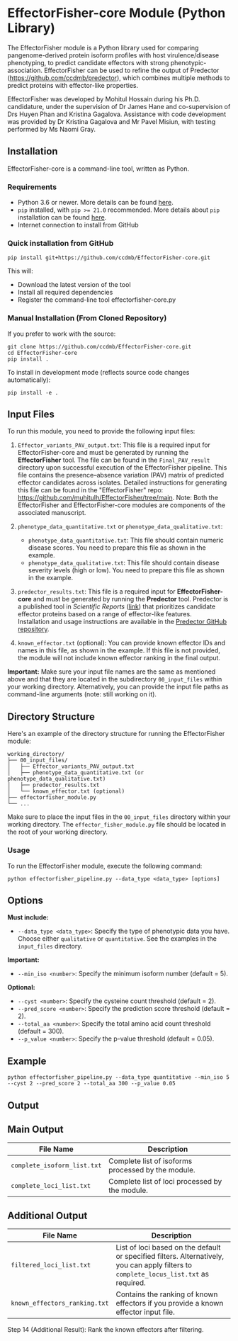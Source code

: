 # EffectorFisher-core Module (Python Library)

The EffectorFisher module is a Python library used for comparing pangenome-derived protein isoform profiles with host virulence/disease phenotyping,  to predict candidate effectors with strong phenotypic-association. EffectorFisher can be used to refine the output of Predector (https://github.com/ccdmb/predector), which combines multiple methods to predict proteins with effector-like properties.

EffectorFisher was developed by Mohitul Hossain during his Ph.D. candidature, under the supervision of Dr James Hane and co-supervision of Drs Huyen Phan and Kristina Gagalova.  Assistance with code development was provided by Dr Kristina Gagalova and Mr Pavel Misiun, with testing performed by Ms Naomi Gray.   

## Installation
EffectorFisher-core is a command-line tool, written as Python.

### Requirements
* Python 3.6 or newer. More details can be found [here](https://www.python.org/downloads/).
* `pip` installed, with `pip >= 21.0` recommended. More details about `pip` installation can be found [here](https://pip.pypa.io/en/stable/).   
* Internet connection to install from GitHub

### Quick installation from GitHub
```
pip install git+https://github.com/ccdmb/EffectorFisher-core.git
```
This will:
* Download the latest version of the tool
* Install all required dependencies
* Register the command-line tool effectorfisher-core.py

### Manual Installation (From Cloned Repository)
If you prefer to work with the source:
```
git clone https://github.com/ccdmb/EffectorFisher-core.git
cd EffectorFisher-core
pip install .
```
To install in development mode (reflects source code changes automatically):
```
pip install -e .
```

## Input Files
To run this module, you need to provide the following input files:

1.  `Effector_variants_PAV_output.txt`: This file is a required input for EffectorFisher-core and must be generated by running the **EffectorFisher** tool. The file can be found in the `Final_PAV_result` directory upon successful execution of the EffectorFisher pipeline. This file contains the presence–absence variation (PAV) matrix of predicted effector candidates across isolates.  Detailed instructions for generating this file can be found in the "EffectorFisher" repo: https://github.com/muhitulh/EffectorFisher/tree/main. Note: Both the EffectorFisher and EffectorFisher-core modules are components of the associated manuscript.
    
2.  `phenotype_data_quantitative.txt`  or  `phenotype_data_qualitative.txt`:
    
    -   `phenotype_data_quantitative.txt`: This file should contain numeric disease scores. You need to prepare this file as shown in the example.
    -   `phenotype_data_qualitative.txt`: This file should contain disease severity levels (high or low). You need to prepare this file as shown in the example.
3.  `predector_results.txt`: This file is a required input for **EffectorFisher-core** and must be generated by running the **Predector** tool. Predector is a published tool in _Scientific Reports_ ([link](https://www.nature.com/articles/s41598-021-99363-0)) that prioritizes candidate effector proteins based on a range of effector-like features.  
Installation and usage instructions are available in the [Predector GitHub repository](https://github.com/ccdmb/predector).

4. `known_effector.txt` (optional): You can provide known effector IDs and names in this file, as shown in the example. If this file is not provided, the module will not include known effector ranking in the final output.

**Important:** Make sure your input file names are the same as mentioned above and that they are located in the subdirectory `00_input_files` within your working directory. Alternatively, you can provide the input file paths as command-line arguments (note: still working on it).

## Directory Structure
Here's an example of the directory structure for running the EffectorFisher module:

```plaintext
working_directory/
├── 00_input_files/
│   ├── Effector_variants_PAV_output.txt
│   ├── phenotype_data_quantitative.txt (or phenotype_data_qualitative.txt)
│   ├── predector_results.txt
│   └── known_effector.txt (optional)
├── effectorfisher_module.py
└── ...
```

Make sure to place the input files in the `00_input_files` directory within your working directory. The `effector_fisher_module.py` file should be located in the root of your working directory.

### Usage
To run the EffectorFisher module, execute the following command:

```
python effectorfisher_pipeline.py --data_type <data_type> [options]
```

## Options

**Must include:**
- `--data_type <data_type>`: Specify the type of phenotypic data you have. Choose either `qualitative` or `quantitative`. See the examples in the `input_files` directory.

**Important:**
- `--min_iso <number>`: Specify the minimum isoform number (default = 5).

**Optional:**
- `--cyst <number>`: Specify the cysteine count threshold (default = 2).
- `--pred_score <number>`: Specify the prediction score threshold (default = 2).
- `--total_aa <number>`: Specify the total amino acid count threshold (default = 300).
- `--p_value <number>`: Specify the p-value threshold (default = 0.05).

## Example
```
python effectorfisher_pipeline.py --data_type quantitative --min_iso 5 --cyst 2 --pred_score 2 --total_aa 300 --p_value 0.05
```
## Output

## Main Output
| File Name                  | Description                                         |
|----------------------------|-----------------------------------------------------|
| `complete_isoform_list.txt` | Complete list of isoforms processed by the module. |
| `complete_loci_list.txt`    | Complete list of loci processed by the module.     |

## Additional Output
| File Name                      | Description                                                                                                                                                         |
|--------------------------------|---------------------------------------------------------------------------------------------------------------------------------------------------------------------|
| `filtered_loci_list.txt`       | List of loci based on the default or specified filters. Alternatively, you can apply filters to `complete_locus_list.txt` as required.                              |
| `known_effectors_ranking.txt` | Contains the ranking of known effectors if you provide a known effector input file.                                                                                 |



Step 14 (Additional Result): Rank the known effectors after filtering.
